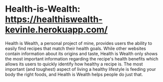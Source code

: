 # Health-is-Wealth: https://healthiswealth-kevinle.herokuapp.com/
Health is Wealth, a personal project of mine, provides users the ability to easily find recipes that match their health goals. While other websites contain information about its origins and taste, Health is Wealth only shows the most important information regarding the recipe's health benefits which allows its users to quickly identify how healthy a recipe is. The most important (and toughest) aspect of living a healthy lifestyle is feeding your body the right foods, and Health is Wealth helps people do just that.
